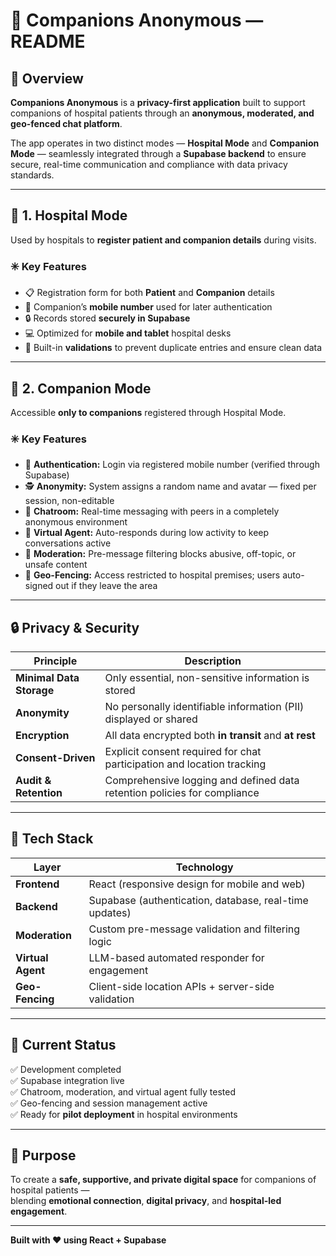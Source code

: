 # 🏥 Companions Anonymous — README

## 📘 Overview
**Companions Anonymous** is a **privacy-first application** built to support companions of hospital patients through an **anonymous, moderated, and geo-fenced chat platform**.  

The app operates in two distinct modes — **Hospital Mode** and **Companion Mode** — seamlessly integrated through a **Supabase backend** to ensure secure, real-time communication and compliance with data privacy standards.

---

## 🏥 1. Hospital Mode

Used by hospitals to **register patient and companion details** during visits.

### ✳️ Key Features
- 📋 Registration form for both **Patient** and **Companion** details  
- 📱 Companion’s **mobile number** used for later authentication  
- 🔒 Records stored **securely in Supabase**  
- 💻 Optimized for **mobile and tablet** hospital desks  
- 🧩 Built-in **validations** to prevent duplicate entries and ensure clean data  

---

## 💬 2. Companion Mode

Accessible **only to companions** registered through Hospital Mode.

### ✳️ Key Features
- 🔐 **Authentication:** Login via registered mobile number (verified through Supabase)  
- 🕵️ **Anonymity:** System assigns a random name and avatar — fixed per session, non-editable  
- 💭 **Chatroom:** Real-time messaging with peers in a completely anonymous environment  
- 🤖 **Virtual Agent:** Auto-responds during low activity to keep conversations active  
- 🧰 **Moderation:** Pre-message filtering blocks abusive, off-topic, or unsafe content  
- 📍 **Geo-Fencing:** Access restricted to hospital premises; users auto-signed out if they leave the area  

---

## 🔒 Privacy & Security

| Principle | Description |
|------------|--------------|
| **Minimal Data Storage** | Only essential, non-sensitive information is stored |
| **Anonymity** | No personally identifiable information (PII) displayed or shared |
| **Encryption** | All data encrypted both **in transit** and **at rest** |
| **Consent-Driven** | Explicit consent required for chat participation and location tracking |
| **Audit & Retention** | Comprehensive logging and defined data retention policies for compliance |

---

## 🧱 Tech Stack

| Layer | Technology |
|--------|-------------|
| **Frontend** | React (responsive design for mobile and web) |
| **Backend** | Supabase (authentication, database, real-time updates) |
| **Moderation** | Custom pre-message validation and filtering logic |
| **Virtual Agent** | LLM-based automated responder for engagement |
| **Geo-Fencing** | Client-side location APIs + server-side validation |

---

## 🚀 Current Status
✅ Development completed  
✅ Supabase integration live  
✅ Chatroom, moderation, and virtual agent fully tested  
✅ Geo-fencing and session management active  
✅ Ready for **pilot deployment** in hospital environments  

---

## 🎯 Purpose
To create a **safe, supportive, and private digital space** for companions of hospital patients —  
blending **emotional connection**, **digital privacy**, and **hospital-led engagement**.

---

**Built with ❤️ using React + Supabase**
